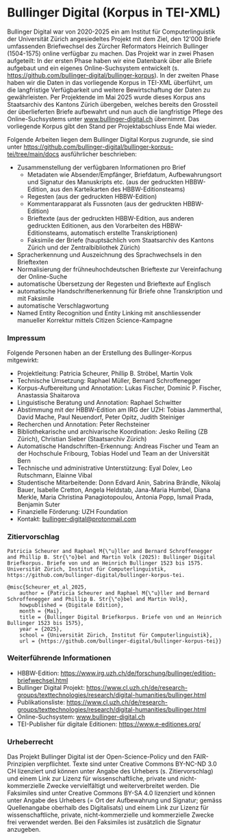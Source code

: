 # Bullinger Digital (Korpus in TEI-XML)

Bullinger Digital war von 2020-2025 ein am Institut für Computerlinguistik der Universität Zürich angesiedeltes Projekt mit dem Ziel, den 12'000 Briefe umfassenden Briefwechsel des Zürcher Reformators Heinrich Bullinger (1504-1575) online verfügbar zu machen. Das Projekt war in zwei Phasen aufgeteilt: In der ersten Phase haben wir eine Datenbank über alle Briefe aufgebaut und ein eigenes Online-Suchsystem entwickelt (s. https://github.com/bullinger-digital/bullinger-korpus). In der zweiten Phase haben wir die Daten in das vorliegende Korpus in TEI-XML überführt, um die langfristige Verfügbarkeit und weitere Bewirtschaftung der Daten zu gewährleisten. Per Projektende im Mai 2025 wurde dieses Korpus ans Staatsarchiv des Kantons Zürich übergeben, welches bereits den Grossteil der überlieferten Briefe aufbewahrt und nun auch die langfristige Pflege des Online-Suchsystems unter www.bullinger-digital.ch übernimmt. Das vorliegende Korpus gibt den Stand per Projektabschluss Ende Mai wieder.

Folgende Arbeiten liegen dem Bullinger Digital Korpus zugrunde, sie sind unter https://github.com/bullinger-digital/bullinger-korpus-tei/tree/main/docs ausführlicher beschrieben:

- Zusammenstellung der verfügbaren Informationen pro Brief
    - Metadaten wie Absender/Empfänger, Briefdatum, Aufbewahrungsort und Signatur des Manuskripts etc. (aus der gedruckten HBBW-Edition, aus den Karteikarten des HBBW-Editionsteams)
    - Regesten (aus der gedruckten HBBW-Edition)
    - Kommentarapparat als Fussnoten (aus der gedruckten HBBW-Edition)
    - Brieftexte (aus der gedruckten HBBW-Edition, aus anderen gedruckten Editionen, aus den Vorarbeiten des HBBW-Editionsteams, automatisch erstellte Transkriptionen)
    - Faksimile der Briefe (hauptsächlich vom Staatsarchiv des Kantons Zürich und der Zentralbibliothek Zürich)
- Spracherkennung und Auszeichnung des Sprachwechsels in den Brieftexten
- Normalisierung der frühneuhochdeutschen Brieftexte zur Vereinfachung der Online-Suche
- automatische Übersetzung der Regesten und Brieftexte auf Englisch
- automatische Handschriftenerkennung für Briefe ohne Transkription und mit Faksimile 
- automatische Verschlagwortung
- Named Entity Recognition und Entity Linking mit anschliessender manueller Korrektur mittels Citizen Science-Kampagne 

### Impressum

Folgende Personen haben an der Erstellung des Bullinger-Korpus mitgewirkt:

- Projektleitung: Patricia Scheurer, Phillip B. Ströbel, Martin Volk
- Technische Umsetzung: Raphael Müller, Bernard Schroffenegger
- Korpus-Aufbereitung und Annotation: Lukas Fischer, Dominic P. Fischer, Anastassia Shaitarova
- Linguistische Beratung und Annotation: Raphael Schwitter
- Abstimmung mit der HBBW-Edition am IRG der UZH: Tobias Jammerthal, David Mache, Paul Neuendorf, Peter Opitz, Judith Steiniger
- Recherchen und Annotation: Peter Rechsteiner
- Bibliothekarische und archivarische Koordination: Jesko Reiling (ZB Zürich), Christian Sieber (Staatsarchiv Zürich)
- Automatische Handschriften-Erkennung: Andreas Fischer und Team an der Hochschule Fribourg, Tobias Hodel und Team an der Universität Bern
- Technische und administrative Unterstützung: Eyal Dolev, Leo Rutschmann, Elainne Vibal
- Studentische Mitarbeitende: Donn Edvard Anin, Sabrina Brändle, Nikolaj Bauer, Isabelle Cretton, Angela Heldstab, Jana-Maria Humbel, Diana Merkle, Maria Christina Panagiotopoulou, Antonia Popp, Ismail Prada, Benjamin Suter
- Finanzielle Förderung: UZH Foundation
- Kontakt: bullinger-digital@protonmail.com

### Zitiervorschlag

```
Patricia Scheurer and Raphael M{\"u}ller and Bernard Schroffenegger and Phillip B. Str{\"o}bel and Martin Volk (2025): Bullinger Digital Briefkorpus. Briefe von und an Heinrich Bullinger 1523 bis 1575.
Universität Zürich, Institut für Computerlinguistik, https://github.com/bullinger-digital/bullinger-korpus-tei.

@misc{Scheurer_et_al_2025,
	author = {Patricia Scheurer and Raphael M{\"u}ller and Bernard Schroffenegger and Phillip B. Str{\"o}bel and Martin Volk},
	howpublished = {Digitale Edition},
	month = {Mai},
	title = {Bullinger Digital Briefkorpus. Briefe von und an Heinrich Bullinger 1523 bis 1575},
	year = {2025},
	school = {Universität Zürich, Institut für Computerlinguistik},
	url = {https://github.com/bullinger-digital/bullinger-korpus-tei}}
```

### Weiterführende Informationen

- HBBW-Edition: https://www.irg.uzh.ch/de/forschung/bullinger/edition-briefwechsel.html
- Bullinger Digital Projekt: https://www.cl.uzh.ch/de/research-groups/texttechnologies/research/digital-humanities/bullinger.html
- Publikationsliste: https://www.cl.uzh.ch/de/research-groups/texttechnologies/research/digital-humanities/bullinger.html
- Online-Suchsystem: www.bullinger-digital.ch
- TEI-Publisher für digitale Editionen: https://www.e-editiones.org/

### Urheberrecht

Das Projekt Bullinger Digital ist der Open-Science-Policy und den FAIR-Prinzipien verpflichtet. Texte sind unter Creative Commons BY-NC-ND 3.0 CH lizenziert und können unter Angabe des Urhebers (s. Zitiervorschlag) und einem Link zur Lizenz für wissenschaftliche, private und nicht-kommerzielle Zwecke vervielfältigt und weiterverbreitet werden.
Die Faksimiles sind unter Creative Commons BY-SA 4.0 lizenziert und können unter Angabe des Urhebers (= Ort der Aufbewahrung und Signatur; gemäss Quellenangabe oberhalb des Digitalisats) und einem Link zur Lizenz für wissenschaftliche, private, nicht-kommerzielle und kommerzielle Zwecke frei verwendet werden. Bei den Faksimiles ist zusätzlich die Signatur anzugeben. 

